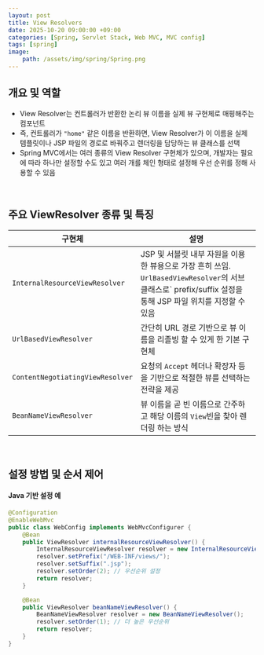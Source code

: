 ```yaml
---
layout: post
title: View Resolvers
date: 2025-10-20 09:00:00 +09:00
categories: [Spring, Servlet Stack, Web MVC, MVC config]
tags: [spring]
image:
    path: /assets/img/spring/Spring.png
---
```


## 개요 및 역할

- View Resolver는 컨트롤러가 반환한 논리 뷰 이름을 실제 뷰 구현체로 매핑해주는 컴포넌트
- 즉, 컨트롤러가 `"home"` 같은 이름을 반환하면, View Resolver가 이 이름을 실제 템플릿이나 JSP 파일의 경로로 바꿔주고 렌더링을 담당하는 뷰 클래스를 선택
- Spring MVC에서는 여러 종류의 View Resolver 구현체가 있으며, 개발자는 필요에 따라 하나만 설정할 수도 있고 여러 개를 체인 형태로 설정해 우선 순위를 정해 사용할 수 있음

<br>

## 주요 ViewResolver 종류 및 특징

| 구현체                           | 설명                                                                                                                                                       |
| -------------------------------- | ---------------------------------------------------------------------------------------------------------------------------------------------------------- |
| `InternalResourceViewResolver`   | JSP 및 서블릿 내부 자원을 이용한 뷰용으로 가장 흔히 쓰임.  `UrlBasedViewResolver`의 서브클래스로` prefix/suffix 설정을 통해 JSP 파일 위치를 지정할 수 있음 |
| `UrlBasedViewResolver`           | 간단히 URL 경로 기반으로 뷰 이름을 리졸빙 할 수 있게 한 기본 구현체                                                                                        |
| `ContentNegotiatingViewResolver` | 요청의 `Accept` 헤더나 확장자 등을 기반으로 적절한 뷰를 선택하는 전략을 제공                                                                               |
| `BeanNameViewResolver`           | 뷰 이름을 곧 빈 이름으로 간주하고 해당 이름의 `View`빈을 찾아 렌더링 하는 방식                                                                             |

<br>

## 설정 방법 및 순서 제어

#### Java 기반 설정 예

```java
@Configuration
@EnableWebMvc
public class WebConfig implements WebMvcConfigurer {
    @Bean
    public ViewResolver internalResourceViewResolver() {
        InternalResourceViewResolver resolver = new InternalResourceViewResolver();
        resolver.setPrefix("/WEB-INF/views/");
        resolver.setSuffix(".jsp");
        resolver.setOrder(2); // 우선순위 설정
        return resolver;
    }

    @Bean
    public ViewResolver beanNameViewResolver() {
        BeanNameViewResolver resolver = new BeanNameViewResolver();
        resolver.setOrder(1); // 더 높은 우선순위
        return resolver;
    }
}
```